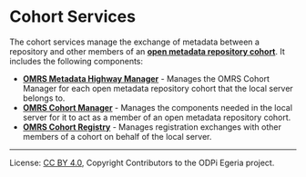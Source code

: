 <!-- SPDX-License-Identifier: CC-BY-4.0 -->
<!-- Copyright Contributors to the ODPi Egeria project. -->

# Cohort Services

The cohort services manage the exchange of metadata between a repository and
other members of an **[open metadata repository cohort](../open-metadata-repository-cohort.md)**.
It includes the following components:

* **[OMRS Metadata Highway Manager](../component-descriptions/metadata-highway-manager.md)** - Manages the OMRS Cohort Manager for each
open metadata repository cohort that the local server belongs to.
* **[OMRS Cohort Manager](../component-descriptions/cohort-manager.md)** - Manages the components needed in the local server for
it to act as a member of an open metadata repository cohort.
* **[OMRS Cohort Registry](../component-descriptions/cohort-registry.md)** - Manages registration exchanges with other members of a
cohort on behalf of the local server.



----
License: [CC BY 4.0](https://creativecommons.org/licenses/by/4.0/),
Copyright Contributors to the ODPi Egeria project.

